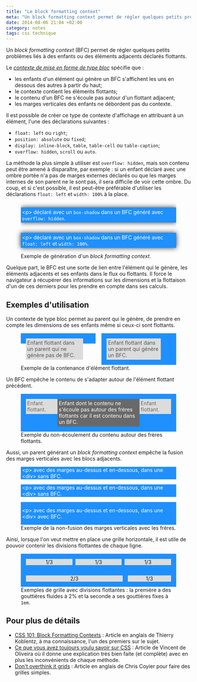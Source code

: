 ```yaml
---
title: "Le block formatting context"
meta: "Un block formatting context permet de régler quelques petits problèmes liés à des enfants ou des éléments adjacents déclarés flottants."
date: 2014-08-06 21:04 +02:00
category: notes
tags: css technique
---
```


Un <i>block formatting context</i> (BFC) permet de régler quelques petits problèmes liés à des enfants ou des éléments adjacents déclarés flottants.

Le <i>[contexte de mise en forme de type bloc](http://www.w3.org/TR/CSS21/visuren.html#block-formatting)</i> spécifie que :

- les enfants d'un élément qui génère un BFC s'affichent les uns en dessous des autres à partir du haut;
- le contexte contient les éléments flottants;
- le contenu d'un BFC ne s'écoule pas autour d'un flottant adjacent;
- les marges verticales des enfants ne débordent pas du contexte.

Il est possible de créer ce type de contexte d'affichage en attribuant à un élément, l'une des déclarations suivantes :

- `float: left` ou `right`;
- `position: absolute` ou `fixed`;
- `display: inline-block`, `table`, `table-cell` ou `table-caption`;
- `overflow: hidden`, `scroll` ou `auto`.

La méthode la plus simple à utiliser est `overflow: hidden`, mais son contenu peut être amené à disparaître, par exemple : si un enfant déclaré avec une ombre portée n'a pas de marges externes déclarés ou que les marges internes de son parent ne le sont pas, il sera difficile de voir cette ombre. Du coup, et si c'est possible, il est peut-être préférable d'utiliser les déclarations `float: left` et `width: 100%` à la place.

<figure>
  <div style="overflow: hidden;">
    <p style="box-shadow: 0px 0px 1em 0 #333; padding: .25em; background-color: dodgerblue; color: white;">&lt;p&gt; déclaré avec un <code>box-shadow</code> dans un BFC généré avec <code>overflow: hidden</code>.</p>
  </div>
  <div style="float: left; width: 100%;">
    <p style="box-shadow: 0px 0px 1em 0 #333; padding: .25em; background-color: dodgerblue; color: white;">&lt;p&gt; déclaré avec un <code>box-shadow</code> dans un BFC généré avec <code>float: left</code> et <code>width: 100%</code>.</p>
  </div>
  <figcaption>Exemple de génération d'un <i>block formatting context</i>.</figcaption>
</figure>

Quelque part, le BFC est une sorte de lien entre l'élément qui le génère, les éléments adjacents et ses enfants dans le flux ou flottants. Il force le navigateur à récupérer des informations sur les dimensions et la flottaison d'un de ces derniers pour les prendre en compte dans ses calculs.

## Exemples d'utilisation

Un contexte de type bloc permet au parent qui le génère, de prendre en compte les dimensions de ses enfants même si ceux-ci sont flottants.

<figure>
  <div style="overflow: auto;">
    <div style="float: left; width: 48%;">
      <div style="padding: 1em; background-color: dodgerblue">
        <div style="float: left; width: 85%; padding: .25em; color: #555; background-color: gainsboro;">Enfant flottant dans un parent qui ne génère pas de BFC.</div>
      </div>
    </div>
    <div style="float: right; width: 48%;">
      <div style="overflow: hidden; padding: 1em; background-color: dodgerblue">
        <div style="float: left; width: 80%; padding: .25em; color: #555; background-color: gainsboro;">Enfant flottant dans un parent qui génère un BFC.</div>
      </div>
    </div>
  </div>
  <figcaption>Exemple de la contenance d'élément flottant.</figcaption>
</figure>

Un BFC empêche le contenu de s'adapter autour de l'élément flottant précédent.

<figure>
  <div style="overflow: hidden; padding: 1em; background-color: dodgerblue">
    <div style="float: left; width: 20%; padding: .25em; color: dimgray; background-color: gainsboro;">Enfant flottant.</div>
    <div style="float: right; width: 20%; padding: .25em; color: dimgray; background-color: gainsboro;">Enfant flottant.</div>
    <div style="overflow: hidden; padding: .25em; background-color: dimgray; color: white;">Enfant dont le contenu ne s'écoule pas autour des frères flottants car il est contenu dans un BFC.</div>
  </div>
  <figcaption>Exemple du non-écoulement du contenu autour des frères flottants.</figcaption>
</figure>

Aussi, un parent générant un <i>block formatting context</i> empêche la fusion des marges verticales avec les blocs adjacents.

<figure>
  <div style="color: white;">
    <div style="background-color: dodgerblue;"><p style="margin: 1em 0; padding: 0 .25em;">&lt;p&gt; avec des marges au-dessus et en-dessous, dans une &lt;div&gt; sans BFC.</p></div>
    <div style="background-color: dodgerblue;"><p style="margin: 1em 0; padding: 0 .25em;">&lt;p&gt; avec des marges au-dessus et en-dessous, dans une &lt;div&gt; sans BFC.</p></div>
    <div style="overflow: hidden; background-color: dodgerblue;"><p style="margin: 1em 0; padding: 0 .25em;">&lt;p&gt; avec des marges au-dessus et en-dessous, dans une &lt;div&gt; avec BFC.</p></div>
  </div>
  <figcaption>Exemple de la non-fusion des marges verticales avec les frères.</figcaption>
</figure>

Ainsi, lorsque l'on veut mettre en place une grille horizontale, il est utile de pouvoir contenir les divisions flottantes de chaque ligne.

<figure>
  <div style="overflow: hidden; padding: 1em; background-color: dodgerblue; text-align: center;">
    <div style="float: left; width: 32%; background-color: gainsboro;">1/3</div>
    <div style="float: left; width: 32%; margin-left: 2%; background-color: gainsboro;">1/3</div>
    <div style="float: left; width: 32%; margin-left: 2%; background-color: gainsboro;">1/3</div>
  </div>
  <div style="overflow: hidden; padding: 0 1em; background-color: dodgerblue; text-align: center;">
    <div style="float: left; width: 66.67%;"><p style="background: gainsboro;">2/3</p></div>
    <div style="box-sizing: border-box; float: left; width: 33.33%; padding-left: 1em"><p style="background: gainsboro;">1/3</p></div>
  </div>
  <figcaption>Exemples de grille avec divisions flottantes : la première a des gouttières fluides à 2% et la seconde a ses gouttières fixes à <code>1em</code>.</figcaption>
</figure>

## Pour plus de détails

- [CSS 101: Block Formatting Contexts](http://www.yuiblog.com/blog/2010/05/19/css-101-block-formatting-contexts/) : Article en anglais de Thierry Koblentz, à ma connaissance, l'un des premiers sur le sujet.
- [Ce que vous avez toujours voulu savoir sur CSS](http://iamvdo.me/blog/ce-que-vous-avez-toujours-voulu-savoir-sur-css#block-formatting-context) : Article de Vincent de Oliveira où il donne une explication très bien faite (et complète) avec en plus les inconvénients de chaque méthode.
- [Don't overthink it grids](http://css-tricks.com/dont-overthink-it-grids/) : Article en anglais de Chris Coyier pour faire des grilles simples.
